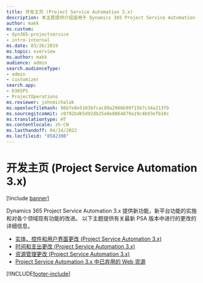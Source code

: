 ```yaml
---
title: 开发主页 (Project Service Automation 3.x)
description: 本主题提供介绍适用于 Dynamics 365 Project Service Automation (PSA) 版本 3.x 的开发信息的主题的链接。
author: makk
ms.custom:
- dyn365-projectservice
- intro-internal
ms.date: 03/26/2019
ms.topic: overview
ms.author: makk
audience: admin
search.audienceType:
- admin
- customizer
search.app:
- D365PS
- ProjectOperations
ms.reviewer: johnmichalak
ms.openlocfilehash: 86bfe8e5103bfcac89a2966b99f15b7c34a213fb
ms.sourcegitcommit: c0792bd65d92db25e0e8864879a19c4b93efb10c
ms.translationtype: HT
ms.contentlocale: zh-CN
ms.lasthandoff: 04/14/2022
ms.locfileid: "8582308"
---
```

# <a name="development-home-page-project-service-automation-3x"></a>开发主页 (Project Service Automation 3.x)

[!include [banner](../../includes/psa-now-project-operations.md)]

Dynamics 365 Project Service Automation 3.x 提供新功能，新平台功能的实施和对各个领域现有功能的改进。 以下主题提供有关最新 PSA 版本中进行的更改的详细信息。

- [实体、控件和用户界面更改 (Project Service Automation 3.x)](../developer-guides/entity-changes-v3.x.md)
- [时间和支出更改 (Project Service Automation 3.x)](../developer-guides/time-expense-changes-v3.x.md)
- [资源管理更改 (Project Service Automation 3.x)](../developer-guides/resource-management-changes-v3.x.md)
- [Project Service Automation 3.x 中已弃用的 Web 资源](../developer-guides/web-resources-deprecated-v3.x.md)


[!INCLUDE[footer-include](../../includes/footer-banner.md)]
